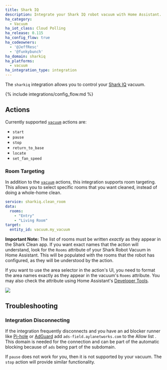 ```yaml
---
title: Shark IQ
description: Integrate your Shark IQ robot vacuum with Home Assistant.
ha_category:
  - Vacuum
ha_iot_class: Cloud Polling
ha_release: 0.115
ha_config_flow: true
ha_codeowners:
  - '@JeffResc'
  - '@funkybunch'
ha_domain: sharkiq
ha_platforms:
  - vacuum
ha_integration_type: integration
---
```


The `sharkiq` integration allows you to control your [Shark IQ](https://www.sharkclean.com/vacuums/robot-vacuums/) vacuum.

{% include integrations/config_flow.md %}

## Actions

Currently supported [`vacuum`](/integrations/vacuum/) actions are:

- `start`
- `pause`
- `stop`
- `return_to_base`
- `locate`
- `set_fan_speed`

### Room Targeting

In addition to the [`vacuum`](/integrations/vacuum/) actions, this integration supports room targeting.
This allows you to select specific rooms that you want cleaned, instead of doing a whole-home clean.

```yaml
service: sharkiq.clean_room
data:
  rooms:
    - "Entry"
    - "Living Room"
target:
  entity_id: vacuum.my_vacuum
```
**Important Note:** The list of rooms must be written _exactly_ as they appear in the Shark Clean app. If you want exact names that the action will understand,
look for the `Rooms` attribute of your Shark Robot Vacuum in Home Assistant.  This will be populated with the rooms that the robot has configured, as they will be
understood by the action.

If you want to use the area selector in the action's UI, you need to format the area names exactly as they appear in the vacuum's `Rooms` attribute.  You may also check the attribute using Home Assistant's [Developer Tools](https://www.home-assistant.io/docs/tools/dev-tools/).
<p class='img'>
<img src='/images/integrations/sharkiq/sharkiq-room-service-attributes.png' />
</p>

## Troubleshooting

### Integration Disconnecting

If the integration frequently disconnects and you have an ad blocker runner like [Pi-hole](https://pi-hole.net/) or [AdGuard](https://adguard.com) add `ads-field.aylanetworks.com` to the Allow list . This domain is needed for the connection and can be part of the automatic blocking because of `ads` being part of the subdomain.

If `pause` does not work for you, then it is not supported by your vacuum. The `stop` action will provide similar functionality.
